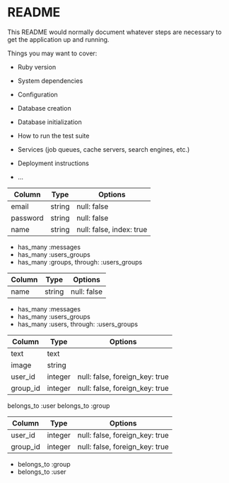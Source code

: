 # README

This README would normally document whatever steps are necessary to get the
application up and running.

Things you may want to cover:

* Ruby version

* System dependencies

* Configuration

* Database creation

* Database initialization

* How to run the test suite

* Services (job queues, cache servers, search engines, etc.)

* Deployment instructions

* ...

<!-- ChatSpace DB設計 -->
<!-- usersテーブル -->
|Column|Type|Options|
|------|----|-------|
|email|string|null: false|
|password|string|null: false|
|name|string|null: false, index: true| 
<!-- Association -->
- has_many :messages
- has_many :users_groups
- has_many :groups, through: :users_groups

<!-- groupsテーブル -->
|Column|Type|Options|
|------|----|-------|
|name|string|null: false|
<!-- Association -->
- has_many :messages
- has_many :users_groups
- has_many :users, through: :users_groups


<!-- messagesテーブル -->
|Column|Type|Options|
|------|----|-------|
|text|text|
|image|string||
|user_id|integer|null: false, foreign_key: true|
|group_id|integer|null: false, foreign_key: true|
<!-- Association -->
belongs_to :user
belongs_to :group

<!-- user_groupテーブル -->
|Column|Type|Options|
|------|----|-------|
|user_id|integer|null: false, foreign_key: true|
|group_id|integer|null: false, foreign_key: true|
<!-- Association -->
- belongs_to :group
- belongs_to :user